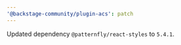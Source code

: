 ```yaml
---
'@backstage-community/plugin-acs': patch
---
```


Updated dependency `@patternfly/react-styles` to `5.4.1`.
